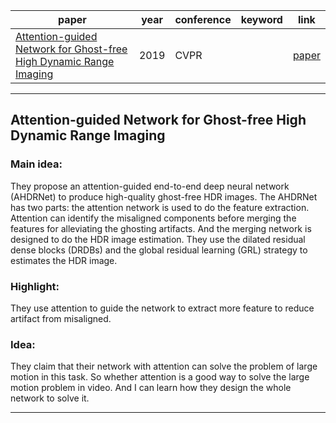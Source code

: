 paper|year|conference|keyword|link
-|-|-|-|-
[Attention-guided Network for Ghost-free High Dynamic Range Imaging](#attention-guided-network-for-ghost-free-high-dynamic-range-imaging)|2019|CVPR||[paper](https://openaccess.thecvf.com/content_CVPR_2019/papers/Yan_Attention-Guided_Network_for_Ghost-Free_High_Dynamic_Range_Imaging_CVPR_2019_paper.pdf)


****
## Attention-guided Network for Ghost-free High Dynamic Range Imaging

### Main idea:
They propose an attention-guided end-to-end deep neural network (AHDRNet) to produce high-quality ghost-free HDR images. The AHDRNet has two parts: the attention network is used to do the feature extraction. Attention can identify the misaligned components before merging the features for alleviating the ghosting artifacts. And the merging network is designed to do the HDR image estimation. They use the dilated residual dense blocks (DRDBs) and the global residual learning (GRL) strategy to estimates the HDR image.
### Highlight:
They use attention to guide the network to extract more feature to reduce artifact from misaligned.
### Idea:
They claim that their network with attention can solve the problem of large motion in this task. So whether attention is a good way to solve the large motion problem in video. And I can learn how they design the whole network to solve it.

****
